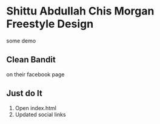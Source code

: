 # Shittu Abdullah Chis Morgan Freestyle Design

some demo


## Clean Bandit

on their facebook page

## Just do It

1. Open index.html
2. Updated social links
